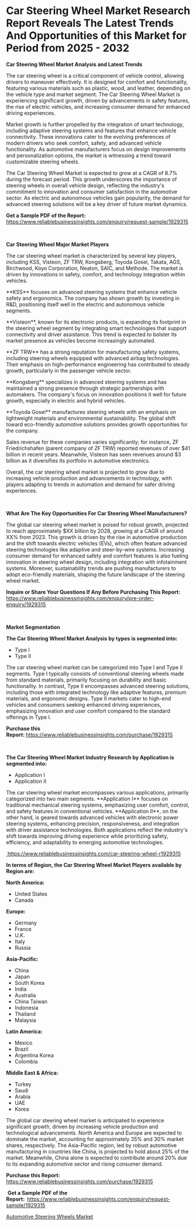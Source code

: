 <p><h1>Car Steering Wheel Market Research Report Reveals The Latest Trends And Opportunities of this Market for Period from 2025 - 2032</h1></p><p><strong>Car Steering Wheel Market Analysis and Latest Trends</strong></p>
<p><p>The car steering wheel is a critical component of vehicle control, allowing drivers to maneuver effectively. It is designed for comfort and functionality, featuring various materials such as plastic, wood, and leather, depending on the vehicle type and market segment. The Car Steering Wheel Market is experiencing significant growth, driven by advancements in safety features, the rise of electric vehicles, and increasing consumer demand for enhanced driving experiences.</p><p>Market growth is further propelled by the integration of smart technology, including adaptive steering systems and features that enhance vehicle connectivity. These innovations cater to the evolving preferences of modern drivers who seek comfort, safety, and advanced vehicle functionality. As automotive manufacturers focus on design improvements and personalization options, the market is witnessing a trend toward customizable steering wheels.</p><p>The Car Steering Wheel Market is expected to grow at a CAGR of 8.7% during the forecast period. This growth underscores the importance of steering wheels in overall vehicle design, reflecting the industry's commitment to innovation and consumer satisfaction in the automotive sector. As electric and autonomous vehicles gain popularity, the demand for advanced steering solutions will be a key driver of future market dynamics.</p></p>
<p><strong>Get a Sample PDF of the Report:&nbsp;</strong> <a href="https://www.reliablebusinessinsights.com/enquiry/request-sample/1929315?utm_campaign=1106&utm_medium=2&utm_source=Github&utm_content=ia&utm_term=16012025&utm_id=car-steering-wheel">https://www.reliablebusinessinsights.com/enquiry/request-sample/1929315</a></p>
<p>&nbsp;</p>
<p><strong>Car Steering Wheel Major Market Players</strong></p>
<p><p>The car steering wheel market is characterized by several key players, including KSS, Visteon, ZF TRW, Kongsberg, Toyoda Gosei, Takata, AGS, Birchwood, Koyo Corporation, Neaton, SAIC, and Methode. The market is driven by innovations in safety, comfort, and technology integration within vehicles.</p><p>**KSS** focuses on advanced steering systems that enhance vehicle safety and ergonomics. The company has shown growth by investing in R&D, positioning itself well in the electric and autonomous vehicle segments.</p><p>**Visteon**, known for its electronic products, is expanding its footprint in the steering wheel segment by integrating smart technologies that support connectivity and driver assistance. This trend is expected to bolster its market presence as vehicles become increasingly automated.</p><p>**ZF TRW** has a strong reputation for manufacturing safety systems, including steering wheels equipped with advanced airbag technologies. Their emphasis on high-performance engineering has contributed to steady growth, particularly in the passenger vehicle sector.</p><p>**Kongsberg** specializes in advanced steering systems and has maintained a strong presence through strategic partnerships with automakers. The company's focus on innovation positions it well for future growth, especially in electric and hybrid vehicles.</p><p>**Toyoda Gosei** manufactures steering wheels with an emphasis on lightweight materials and environmental sustainability. The global shift toward eco-friendly automotive solutions provides growth opportunities for the company.</p><p>Sales revenue for these companies varies significantly; for instance, ZF Friedrichshafen (parent company of ZF TRW) reported revenues of over $41 billion in recent years. Meanwhile, Visteon has seen revenues around $3 billion as it diversifies its portfolio in automotive electronics.</p><p>Overall, the car steering wheel market is projected to grow due to increasing vehicle production and advancements in technology, with players adapting to trends in automation and demand for safer driving experiences.</p></p>
<p>&nbsp;</p>
<p><strong>What Are The Key Opportunities For Car Steering Wheel Manufacturers?</strong></p>
<p><p>The global car steering wheel market is poised for robust growth, projected to reach approximately $XX billion by 2028, growing at a CAGR of around XX% from 2023. This growth is driven by the rise in automotive production and the shift towards electric vehicles (EVs), which often feature advanced steering technologies like adaptive and steer-by-wire systems. Increasing consumer demand for enhanced safety and comfort features is also fueling innovation in steering wheel design, including integration with infotainment systems. Moreover, sustainability trends are pushing manufacturers to adopt eco-friendly materials, shaping the future landscape of the steering wheel market.</p></p>
<p><strong>Inquire or Share Your Questions If Any Before Purchasing This Report:</strong> <a href="https://www.reliablebusinessinsights.com/enquiry/pre-order-enquiry/1929315?utm_campaign=1106&utm_medium=2&utm_source=Github&utm_content=ia&utm_term=16012025&utm_id=car-steering-wheel">https://www.reliablebusinessinsights.com/enquiry/pre-order-enquiry/1929315</a></p>
<p>&nbsp;</p>
<p><strong>Market Segmentation</strong></p>
<p><strong>The Car Steering Wheel Market Analysis by types is segmented into:</strong></p>
<p><ul><li>Type I</li><li>Type II</li></ul></p>
<p><p>The car steering wheel market can be categorized into Type I and Type II segments. Type I typically consists of conventional steering wheels made from standard materials, primarily focusing on durability and basic functionality. In contrast, Type II encompasses advanced steering solutions, including those with integrated technology like adaptive features, premium materials, and ergonomic designs. Type II markets cater to high-end vehicles and consumers seeking enhanced driving experiences, emphasizing innovation and user comfort compared to the standard offerings in Type I.</p></p>
<p><strong>Purchase this Report:&nbsp;</strong><a href="https://www.reliablebusinessinsights.com/purchase/1929315?utm_campaign=1106&utm_medium=2&utm_source=Github&utm_content=ia&utm_term=16012025&utm_id=car-steering-wheel">https://www.reliablebusinessinsights.com/purchase/1929315</a></p>
<p>&nbsp;</p>
<p><strong>The Car Steering Wheel Market Industry Research by Application is segmented into:</strong></p>
<p><ul><li>Application I</li><li>Application II</li></ul></p>
<p><p>The car steering wheel market encompasses various applications, primarily categorized into two main segments. **Application I** focuses on traditional mechanical steering systems, emphasizing user comfort, control, and safety features in conventional vehicles. **Application II**, on the other hand, is geared towards advanced vehicles with electronic power steering systems, enhancing precision, responsiveness, and integration with driver assistance technologies. Both applications reflect the industry's shift towards improving driving experience while prioritizing safety, efficiency, and adaptability to emerging automotive technologies.</p></p>
<p><a href="https://www.reliablebusinessinsights.com/car-steering-wheel-r1929315?utm_campaign=1106&utm_medium=2&utm_source=Github&utm_content=ia&utm_term=16012025&utm_id=car-steering-wheel">&nbsp;https://www.reliablebusinessinsights.com/car-steering-wheel-r1929315</a></p>
<p><strong>In terms of Region, the Car Steering Wheel Market Players available by Region are:</strong></p>
<p>
    <p> <strong> North America: </strong>
        <ul>
            <li>United States</li>
            <li>Canada</li>
        </ul>
        </p> 
    <p> <strong> Europe: </strong>
        <ul>
            <li>Germany</li>
            <li>France</li>
            <li>U.K.</li>
            <li>Italy</li>
            <li>Russia</li>
        </ul>
        </p> 
    <p> <strong> Asia-Pacific: </strong>
        <ul>
            <li>China</li>
            <li>Japan</li>
            <li>South Korea</li>
            <li>India</li>
            <li>Australia</li>
            <li>China Taiwan</li>
            <li>Indonesia</li>
            <li>Thailand</li>
            <li>Malaysia</li>
        </ul>
        </p> 
    <p> <strong> Latin America: </strong>
        <ul>
            <li>Mexico</li>
            <li>Brazil</li>
            <li>Argentina Korea</li>
            <li>Colombia</li>
        </ul>
        </p> 
    <p> <strong> Middle East & Africa: </strong>
        <ul>
            <li>Turkey</li>
            <li>Saudi</li>
            <li>Arabia</li>
            <li>UAE</li>
            <li>Korea</li>
        </ul>
    </p>
    </p>
<p><p>The global car steering wheel market is anticipated to experience significant growth, driven by increasing vehicle production and technological advancements. North America and Europe are expected to dominate the market, accounting for approximately 35% and 30% market shares, respectively. The Asia-Pacific region, led by robust automotive manufacturing in countries like China, is projected to hold about 25% of the market. Meanwhile, China alone is expected to contribute around 20% due to its expanding automotive sector and rising consumer demand.</p></p>
<p><strong>Purchase this Report: </strong><a href="https://www.reliablebusinessinsights.com/purchase/1929315?utm_campaign=1106&utm_medium=2&utm_source=Github&utm_content=ia&utm_term=16012025&utm_id=car-steering-wheel">https://www.reliablebusinessinsights.com/purchase/1929315</a></p>
<p>&nbsp;<strong>Get a Sample PDF of the Report:&nbsp;&nbsp;</strong><a href="https://www.reliablebusinessinsights.com/enquiry/request-sample/1929315?utm_campaign=1106&utm_medium=2&utm_source=Github&utm_content=ia&utm_term=16012025&utm_id=car-steering-wheel">https://www.reliablebusinessinsights.com/enquiry/request-sample/1929315</a></p>
<p><strong></strong></p>
<p><p><a href="https://github.com/mathastilley812967/Market-Research-Report-List-1/blob/main/automotive-steering-wheels-market.md?utm_campaign=1106&utm_medium=2&utm_source=Github&utm_content=ia&utm_term=16012025&utm_id=car-steering-wheel">Automotive Steering Wheels Market</a></p></p>